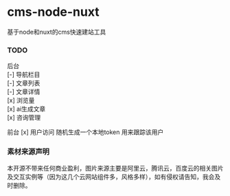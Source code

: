 # cms-node-nuxt
基于node和nuxt的cms快速建站工具

### TODO

后台  
[-] 导航栏目  
[-] 文章列表  
[-] 文章详情  
[x] 浏览量  
[x] ai生成文章  
[x] 咨询管理  

前台
[x] 用户访问 随机生成一个本地token 用来跟踪该用户

### 素材来源声明
本开源不带来任何商业盈利，图片来源主要是阿里云，腾讯云，百度云的相关图片及交互实例等（因为这几个云网站组件多，风格多样），如有侵权请告知，我会及时删除。
